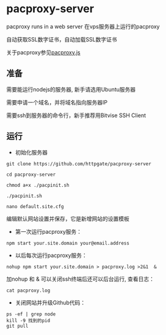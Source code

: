 # pacproxy-server

pacproxy runs in a web server 在vps服务器上运行的pacproxy

自动获取SSL数字证书，自动加载SSL数字证书

关于pacproxy参见[pacproxy.js](https://github.com/httpgate/pacproxy.js)


## 准备

需要能运行nodejs的服务器, 新手请选用Ubuntu服务器

需要申请一个域名，并将域名指向服务器IP

需要ssh到服务器的命令行，新手推荐用Bitvise SSH Client


## 运行

* 初始化服务器

```
git clone https://github.com/httpgate/pacproxy-server

cd pacproxy-server

chmod a+x ./pacpinit.sh

./pacpinit.sh

nano default.site.cfg
```

编辑默认网站设置并保存，它是新增网站的设置模板

* 第一次运行pacproxy服务：

```
npm start your.site.domain your@email.address
```

* 以后每次运行pacproxy服务：

```
nohup npm start your.site.domain > pacproxy.log >2&1  & 
```

加nohup 和 & 可以关闭ssh终端后还可以后台运行, 查看日志：

```
cat pacproxy.log
```

* 关闭网站并升级Github代码：

```
ps -ef | grep node
kill -9 找到的pid
git pull

```
